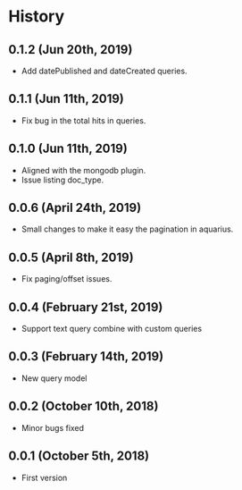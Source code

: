 History
=======

0.1.2 (Jun 20th, 2019)
-----------------------
* Add datePublished and dateCreated queries.

0.1.1 (Jun 11th, 2019)
-----------------------
* Fix bug in the total hits in queries.

0.1.0 (Jun 11th, 2019)
-----------------------
* Aligned with the mongodb plugin.
* Issue listing doc_type.

0.0.6 (April 24th, 2019)
-----------------------
* Small changes to make it easy the pagination in aquarius.

0.0.5 (April 8th, 2019)
--------------------------
* Fix paging/offset issues.

0.0.4 (February 21st, 2019)
--------------------------
* Support text query combine with custom queries

0.0.3 (February 14th, 2019)
--------------------------
* New query model

0.0.2 (October 10th, 2018)
--------------------------
* Minor bugs fixed

0.0.1 (October 5th, 2018)
--------------------------
* First version
